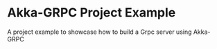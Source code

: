 # Akka-GRPC Project Example
A project example to showcase how to build a Grpc server using Akka-GRPC
